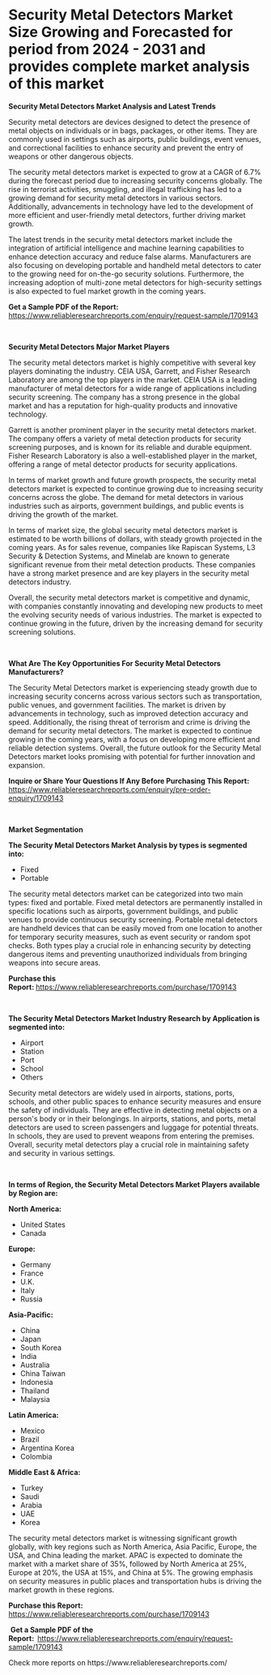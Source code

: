 <p><h1>Security Metal Detectors Market Size Growing and Forecasted for period from 2024 - 2031 and provides complete market analysis of this market</h1></p><p><strong>Security Metal Detectors Market Analysis and Latest Trends</strong></p>
<p><p>Security metal detectors are devices designed to detect the presence of metal objects on individuals or in bags, packages, or other items. They are commonly used in settings such as airports, public buildings, event venues, and correctional facilities to enhance security and prevent the entry of weapons or other dangerous objects.</p><p>The security metal detectors market is expected to grow at a CAGR of 6.7% during the forecast period due to increasing security concerns globally. The rise in terrorist activities, smuggling, and illegal trafficking has led to a growing demand for security metal detectors in various sectors. Additionally, advancements in technology have led to the development of more efficient and user-friendly metal detectors, further driving market growth.</p><p>The latest trends in the security metal detectors market include the integration of artificial intelligence and machine learning capabilities to enhance detection accuracy and reduce false alarms. Manufacturers are also focusing on developing portable and handheld metal detectors to cater to the growing need for on-the-go security solutions. Furthermore, the increasing adoption of multi-zone metal detectors for high-security settings is also expected to fuel market growth in the coming years.</p></p>
<p><strong>Get a Sample PDF of the Report:&nbsp;</strong> <a href="https://www.reliableresearchreports.com/enquiry/request-sample/1709143">https://www.reliableresearchreports.com/enquiry/request-sample/1709143</a></p>
<p>&nbsp;</p>
<p><strong>Security Metal Detectors Major Market Players</strong></p>
<p><p>The security metal detectors market is highly competitive with several key players dominating the industry. CEIA USA, Garrett, and Fisher Research Laboratory are among the top players in the market. CEIA USA is a leading manufacturer of metal detectors for a wide range of applications including security screening. The company has a strong presence in the global market and has a reputation for high-quality products and innovative technology.</p><p>Garrett is another prominent player in the security metal detectors market. The company offers a variety of metal detection products for security screening purposes, and is known for its reliable and durable equipment. Fisher Research Laboratory is also a well-established player in the market, offering a range of metal detector products for security applications.</p><p>In terms of market growth and future growth prospects, the security metal detectors market is expected to continue growing due to increasing security concerns across the globe. The demand for metal detectors in various industries such as airports, government buildings, and public events is driving the growth of the market.</p><p>In terms of market size, the global security metal detectors market is estimated to be worth billions of dollars, with steady growth projected in the coming years. As for sales revenue, companies like Rapiscan Systems, L3 Security & Detection Systems, and Minelab are known to generate significant revenue from their metal detection products. These companies have a strong market presence and are key players in the security metal detectors industry.</p><p>Overall, the security metal detectors market is competitive and dynamic, with companies constantly innovating and developing new products to meet the evolving security needs of various industries. The market is expected to continue growing in the future, driven by the increasing demand for security screening solutions.</p></p>
<p>&nbsp;</p>
<p><strong>What Are The Key Opportunities For Security Metal Detectors Manufacturers?</strong></p>
<p><p>The Security Metal Detectors market is experiencing steady growth due to increasing security concerns across various sectors such as transportation, public venues, and government facilities. The market is driven by advancements in technology, such as improved detection accuracy and speed. Additionally, the rising threat of terrorism and crime is driving the demand for security metal detectors. The market is expected to continue growing in the coming years, with a focus on developing more efficient and reliable detection systems. Overall, the future outlook for the Security Metal Detectors market looks promising with potential for further innovation and expansion.</p></p>
<p><strong>Inquire or Share Your Questions If Any Before Purchasing This Report:</strong> <a href="https://www.reliableresearchreports.com/enquiry/pre-order-enquiry/1709143">https://www.reliableresearchreports.com/enquiry/pre-order-enquiry/1709143</a></p>
<p>&nbsp;</p>
<p><strong>Market Segmentation</strong></p>
<p><strong>The Security Metal Detectors Market Analysis by types is segmented into:</strong></p>
<p><ul><li>Fixed</li><li>Portable</li></ul></p>
<p><p>The security metal detectors market can be categorized into two main types: fixed and portable. Fixed metal detectors are permanently installed in specific locations such as airports, government buildings, and public venues to provide continuous security screening. Portable metal detectors are handheld devices that can be easily moved from one location to another for temporary security measures, such as event security or random spot checks. Both types play a crucial role in enhancing security by detecting dangerous items and preventing unauthorized individuals from bringing weapons into secure areas.</p></p>
<p><strong>Purchase this Report:&nbsp;</strong><a href="https://www.reliableresearchreports.com/purchase/1709143">https://www.reliableresearchreports.com/purchase/1709143</a></p>
<p>&nbsp;</p>
<p><strong>The Security Metal Detectors Market Industry Research by Application is segmented into:</strong></p>
<p><ul><li>Airport</li><li>Station</li><li>Port</li><li>School</li><li>Others</li></ul></p>
<p><p>Security metal detectors are widely used in airports, stations, ports, schools, and other public spaces to enhance security measures and ensure the safety of individuals. They are effective in detecting metal objects on a person's body or in their belongings. In airports, stations, and ports, metal detectors are used to screen passengers and luggage for potential threats. In schools, they are used to prevent weapons from entering the premises. Overall, security metal detectors play a crucial role in maintaining safety and security in various settings.</p></p>
<p>&nbsp;</p>
<p><strong>In terms of Region, the Security Metal Detectors Market Players available by Region are:</strong></p>
<p>
    <p> <strong> North America: </strong>
        <ul>
            <li>United States</li>
            <li>Canada</li>
        </ul>
        </p> 
    <p> <strong> Europe: </strong>
        <ul>
            <li>Germany</li>
            <li>France</li>
            <li>U.K.</li>
            <li>Italy</li>
            <li>Russia</li>
        </ul>
        </p> 
    <p> <strong> Asia-Pacific: </strong>
        <ul>
            <li>China</li>
            <li>Japan</li>
            <li>South Korea</li>
            <li>India</li>
            <li>Australia</li>
            <li>China Taiwan</li>
            <li>Indonesia</li>
            <li>Thailand</li>
            <li>Malaysia</li>
        </ul>
        </p> 
    <p> <strong> Latin America: </strong>
        <ul>
            <li>Mexico</li>
            <li>Brazil</li>
            <li>Argentina Korea</li>
            <li>Colombia</li>
        </ul>
        </p> 
    <p> <strong> Middle East & Africa: </strong>
        <ul>
            <li>Turkey</li>
            <li>Saudi</li>
            <li>Arabia</li>
            <li>UAE</li>
            <li>Korea</li>
        </ul>
    </p>
    </p>
<p><p>The security metal detectors market is witnessing significant growth globally, with key regions such as North America, Asia Pacific, Europe, the USA, and China leading the market. APAC is expected to dominate the market with a market share of 35%, followed by North America at 25%, Europe at 20%, the USA at 15%, and China at 5%. The growing emphasis on security measures in public places and transportation hubs is driving the market growth in these regions.</p></p>
<p><strong>Purchase this Report: </strong><a href="https://www.reliableresearchreports.com/purchase/1709143">https://www.reliableresearchreports.com/purchase/1709143</a></p>
<p>&nbsp;<strong>Get a Sample PDF of the Report:&nbsp;&nbsp;</strong><a href="https://www.reliableresearchreports.com/enquiry/request-sample/1709143">https://www.reliableresearchreports.com/enquiry/request-sample/1709143</a></p>
<p><strong></strong></p>
<p>Check more reports on https://www.reliableresearchreports.com/</p>